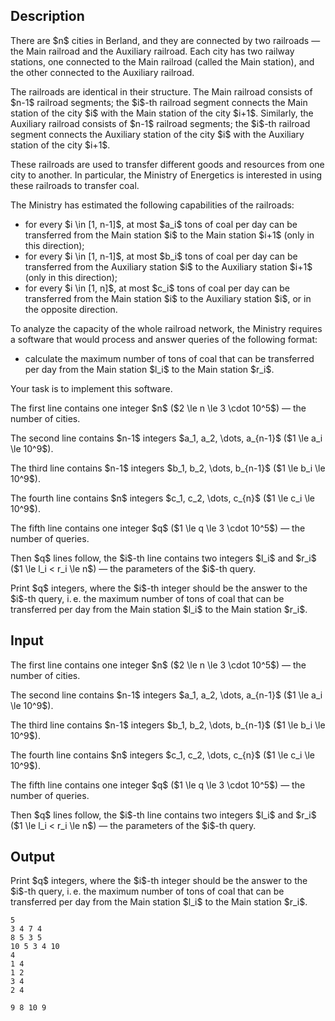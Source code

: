 ## Description

<div><p>There are $n$ cities in Berland, and they are connected by two railroads — the Main railroad and the Auxiliary railroad. Each city has two railway stations, one connected to the Main railroad (called the Main station), and the other connected to the Auxiliary railroad.</p><p>The railroads are identical in their structure. The Main railroad consists of $n-1$ railroad segments; the $i$-th railroad segment connects the Main station of the city $i$ with the Main station of the city $i+1$. Similarly, the Auxiliary railroad consists of $n-1$ railroad segments; the $i$-th railroad segment connects the Auxiliary station of the city $i$ with the Auxiliary station of the city $i+1$.</p><p>These railroads are used to transfer different goods and resources from one city to another. In particular, the Ministry of Energetics is interested in using these railroads to transfer coal.</p><p>The Ministry has estimated the following capabilities of the railroads:</p><ul> <li> for every $i \in [1, n-1]$, at most $a_i$ tons of coal per day can be transferred from the Main station $i$ to the Main station $i+1$ <span class="tex-font-style-bf">(only in this direction)</span>; </li><li> for every $i \in [1, n-1]$, at most $b_i$ tons of coal per day can be transferred from the Auxiliary station $i$ to the Auxiliary station $i+1$ <span class="tex-font-style-bf">(only in this direction)</span>; </li><li> for every $i \in [1, n]$, at most $c_i$ tons of coal per day can be transferred from the Main station $i$ to the Auxiliary station $i$, <span class="tex-font-style-bf">or in the opposite direction</span>. </li></ul><p>To analyze the capacity of the whole railroad network, the Ministry requires a software that would process and answer queries of the following format:</p><ul> <li> calculate the maximum number of tons of coal that can be transferred per day from the Main station $l_i$ to the Main station $r_i$. </li></ul><p>Your task is to implement this software.</p></div><div class="input-specification"><p>The first line contains one integer $n$ ($2 \le n \le 3 \cdot 10^5$) — the number of cities.</p><p>The second line contains $n-1$ integers $a_1, a_2, \dots, a_{n-1}$ ($1 \le a_i \le 10^9$).</p><p>The third line contains $n-1$ integers $b_1, b_2, \dots, b_{n-1}$ ($1 \le b_i \le 10^9$).</p><p>The fourth line contains $n$ integers $c_1, c_2, \dots, c_{n}$ ($1 \le c_i \le 10^9$).</p><p>The fifth line contains one integer $q$ ($1 \le q \le 3 \cdot 10^5$) — the number of queries.</p><p>Then $q$ lines follow, the $i$-th line contains two integers $l_i$ and $r_i$ ($1 \le l_i &lt; r_i \le n$) — the parameters of the $i$-th query.</p></div><div class="output-specification"><p>Print $q$ integers, where the $i$-th integer should be the answer to the $i$-th query, i. e. the maximum number of tons of coal that can be transferred per day from the Main station $l_i$ to the Main station $r_i$.</p></div>

## Input

<p>The first line contains one integer $n$ ($2 \le n \le 3 \cdot 10^5$) — the number of cities.</p><p>The second line contains $n-1$ integers $a_1, a_2, \dots, a_{n-1}$ ($1 \le a_i \le 10^9$).</p><p>The third line contains $n-1$ integers $b_1, b_2, \dots, b_{n-1}$ ($1 \le b_i \le 10^9$).</p><p>The fourth line contains $n$ integers $c_1, c_2, \dots, c_{n}$ ($1 \le c_i \le 10^9$).</p><p>The fifth line contains one integer $q$ ($1 \le q \le 3 \cdot 10^5$) — the number of queries.</p><p>Then $q$ lines follow, the $i$-th line contains two integers $l_i$ and $r_i$ ($1 \le l_i &lt; r_i \le n$) — the parameters of the $i$-th query.</p>

## Output

<p>Print $q$ integers, where the $i$-th integer should be the answer to the $i$-th query, i. e. the maximum number of tons of coal that can be transferred per day from the Main station $l_i$ to the Main station $r_i$.</p>





```input1
5
3 4 7 4
8 5 3 5
10 5 3 4 10
4
1 4
1 2
3 4
2 4
```




```output1
9 8 10 9
```



